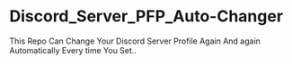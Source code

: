 # Discord_Server_PFP_Auto-Changer
This Repo Can Change Your Discord Server Profile Again And again Automatically Every time You Set..
